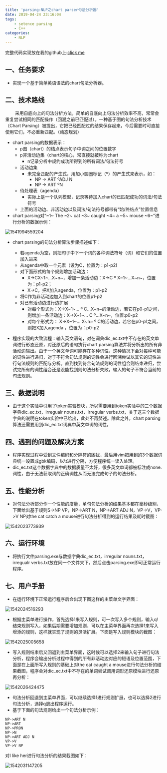 ```yaml
---
title: 'parsing:NLP之chart parser句法分析器'
date: 2019-04-24 23:16:04
tags:
    - setence parsing
    - C++
categories:
    - NLP
---
```


完整代码实现放在我的github上:[click me](https://github.com/tracy-talent/curriculum/tree/master/NLP/parsing)

## 一、任务要求

* 实现一个基于简单英语语法的chart句法分析器。



## 二、技术路线

&nbsp;&nbsp;&nbsp;&nbsp;&nbsp;&nbsp;&nbsp;&nbsp;采用自底向上的句法分析方法，简单的自底向上句法分析效率不高，常常会重复尝试相同的匹配操作（回溯之前已匹配过）。一种基于图的句法分析技术（Chart Parsing）被提出，它把已经匹配过的结果保存起来，今后需要时可直接使用它们，不必重新匹配。（动态规划）

- chart parsing的数据表示：
  - p图（chart）的结点表示句子中词之间的位置数字
  - p非活动边集（chart的核心，常直接就被称为chart
    - n记录分析中规约成功所得到的所有词法/句法符号
  - 活动边集
    - 未完全匹配的产生式，用加小圆圈标记（º）的产生式来表示，如：
      - NP -> ART ºADJ N
      - NP -> ART ºN
  - 待处理表（agenda）
    - 实际上是一个队列模型，记录等待加入chart的已匹配成功的词法/句法符号
  - 上面的活动边、非活动边以及词法/句法符号都带有“始/终结点”位置信息
- chart parsing对“~1~ The ~2~ cat ~3~ caught ~4~ a ~5~ mouse ~6~”进行分析的数据示例：

![1541994559204](https://raw.githubusercontent.com/tracy-talent/Notes/master/imgs/nlp_parsing_1.png)

* chart parsing的句法分析算法步骤描述如下：
  * 若agenda为空，则把句子中下一个词的各种词法符号（词）和它们的位置加入进来
  * 从agenda中取一个元素（设为C，位置为：p1-p2)
  * 对下面形式的每个规则增加活动边：
    * X->CX~1~...X~n~，增加一条活动边：X->C º X~1~...X~n~，位置为：p1-p2；
    * X->C，把X加入agenda，位置为：p1-p2
  * 将C作为非活动边加入到chart的位置p1-p2
  * 对已有活动边进行边扩展
    * 对每个形式为：X->X~1~... º C...X~n~的活动边，若它在p0-p1之间，则增加一条活动边：X->X~1~... C º...X~n~，位置:p0-p2
    * 对每个形式为： X->X~1~... X~n~ º C的活动边，若它在p0-p1之间，则把X加入agenda ，位置为：p0-p2

* 程序实现的大致流程：输入英文语句，对在词典dic_ec.txt中不存在的英文单词进行形态还原，对还原后的语句执行chart parsing算法并将分析出的所有非活动边输出。由于一个英文单词可能存在多种词性，这种情况下会对每种可能的词性进行递归，对于不符合句法规则的词性会进行回溯尝试以其它的词性进行句法规则的匹配与分析。直到找到符合句法规则的词性组合则结束递归，尝试完所有的词性组合还是没能找到则句法分析失败，输入的句子不符合当前的句法规则。



## 三、数据说明

* 由于这个实验中引用了token实验模块，所以需要用到token实验中的三个数据字典dic_ec.txt，irregualr nouns.txt，irregular verbs.txt，关于这三个数据字典的说明在token实验中已给出，此处不再赘述。除此之外，chart parsing算法还需要用到dic_ec.txt词典中英文单词的词性。



## 四、遇到的问题及解决方案

* 程序实现过程中受到文件编码和分隔符的困扰，最后用vim把用到的3个数据词典统一设置成gbk编码，以\t进行分隔，方便程序统一读入处理。
* dic_ec.txt这个数据字典中的数据质量不太好，很多英文单词都被标注成none.词性，由于无法获取词的正确词性从而无法完成句子的句法分析。



## 五、性能分析

* 对句法分析部分作一个性能的度量，单句句法分析的结果基本都在毫秒级别，下面给出基于规则S->NP VP，NP->ART N，NP->ART ADJ N，VP->V，VP->V NP对the cat catch a mouse进行句法分析得到的运行结果及耗时截图：

![1542023773939](https://raw.githubusercontent.com/tracy-talent/Notes/master/imgs/nlp_parsing_2.png)



## 六、运行环境

* 将执行文件parsing.exe与数据字典dic_ec.txt，irregular nouns.txt，irregualr verbs.txt放在同一个文件夹下，然后点击parsing.exe即可正常运行程序。



## 七、用户手册

* 在运行环境下正常运行程序后会出现下图这样的主菜单文字界面：

![1542024516293](https://raw.githubusercontent.com/tracy-talent/Notes/master/imgs/nlp_parsing_3.png)

* 根据主菜单进行操作，首先选择1来写入规则，可一次写入多个规则，输入q!结束规则写入，如果后期需要增加规则，可以在主菜单界面再次选择1来写入增添的规则，这样就实现了规则的灵活扩展。下面是写入规则模块的截图：

![1542025005658](https://raw.githubusercontent.com/tracy-talent/Notes/master/imgs/nlp_parsing_4.png)

* 写入规则结束后又回退到主菜单界面，这时候可以选择2来输入句子进行句法分析，程序会输出分析过程中得到的所有非活动边对应的短语及位置范围，下面是在上面所写入规则的基础上对the cat caught a mouse进行句法分析的结果截图，程序会对dic_ec.txt中不存在的单词尝试调用词形还原模块进行还原再分析：

![1542026424475](https://raw.githubusercontent.com/tracy-talent/Notes/master/imgs/nlp_parsing_5.png)

* 句法分析回退到主菜单界面，可以继续选择1进行规则扩展，也可以选择2进行句法分析，选择q退出程序运行。
* 基于下面的句法规则给出一个句法分析示例：

```
NP->ART N
NP->ART
NP->PRON
NP->N
NP->ART ADJ N
VP->V
VP->V NP
```

对I like her进行句法分析的结果截图如下：

![1542031147205](https://raw.githubusercontent.com/tracy-talent/Notes/master/imgs/nlp_parsing_6.png)